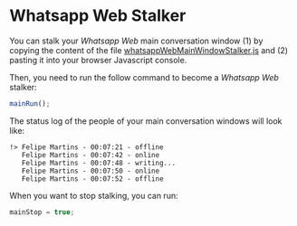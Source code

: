 # Whatsapp Web Stalker

You can stalk your *Whatsapp Web* main conversation window (1) by copying the
content of the file [whatsappWebMainWindowStalker.js](https://raw.githubusercontent.com/fefas/whatsapp-web-stalker/master/whatsappWebMainWindowStalker.js)
and (2) pasting it into your browser Javascript console.

Then, you need to run the follow command to become a *Whatsapp Web* stalker:

```js
mainRun();
```

The status log of the people of your main conversation windows will look like:

```
!> Felipe Martins - 00:07:21 - offline
   Felipe Martins - 00:07:42 - online
   Felipe Martins - 00:07:48 - writing...
   Felipe Martins - 00:07:50 - online
   Felipe Martins - 00:07:52 - offline
```

When you want to stop stalking, you can run:

```js
mainStop = true;
```
